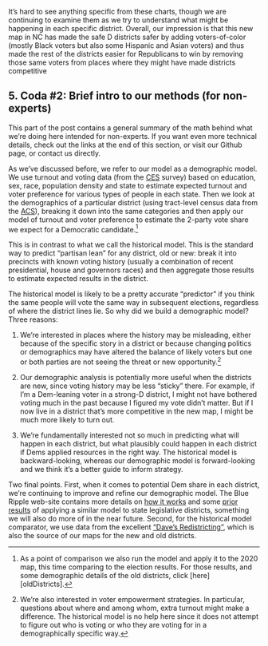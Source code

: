 It’s hard to see anything specific from these charts, though we are
continuing to examine them as we try to understand what might be happening
in each specific district. Overall, our impression is that this new map in NC
has made the safe D districts safer by adding voters-of-color
(mostly Black voters but also some Hispanic and Asian voters) and thus
made the rest of the districts easier for Republicans to win by removing those
same voters from places where they might have made districts competitive

## 5. Coda #2: Brief intro to our methods (for non-experts)
This part of the post contains a general summary of the math behind what we’re
doing here intended for non-experts. If you want even more technical details,
check out the links at the end of this section,
or visit our Github page, or contact us directly.

As we’ve discussed before, we refer to our model as a demographic model.
We use turnout and voting data (from the [CES][CES] survey) based on education,
sex, race, population density and state to estimate expected turnout and voter
preference for various types of people in each state.
Then we look at the demographics of a particular district
(using tract-level census data from the [ACS][ACS]), breaking it down into
the same categories and then apply our model of turnout and voter preference
to estimate the 2-party vote share we expect for a Democratic candidate.[^old]

[^old]: As a point of comparison we also run the model and apply it to the 2020
map, this time comparing to the election results.  For those results, and some
demographic details of the old districts, click [here][oldDistricts].

This is in contrast to what we call the historical model.
This is the standard way to predict “partisan lean” for any district,
old or new: break it into precincts with known voting history
(usually a combination of recent presidential, house and governors races)
and then aggregate those results to estimate expected results in the district.

The historical model is likely to be a pretty accurate “predictor” if you think
the same people will vote the same way in subsequent elections,
regardless of where the district lines lie. So why did we build a
demographic model? Three reasons:

1.	We’re interested in places where the history may be misleading, either because of the specific story
in a district or because changing politics or demographics may have altered the balance of likely voters
but one or both parties are not seeing the threat or new opportunity.[^empowerment]

2.	Our demographic analysis is potentially more useful when the districts are new,
since voting history may be less “sticky” there. For example, if I’m a Dem-leaning voter
in a strong-D district, I might not have bothered voting much in the past because I
figured my vote didn’t matter. But if I now live in a district that’s more competitive
in the new map, I might be much more likely to turn out.

3.	We’re fundamentally interested not so much in predicting what will happen in each district,
but what plausibly could happen in each district if Dems applied resources in the right way.
The historical model is backward-looking, whereas our demographic model is forward-looking
and we think it’s a better guide to inform strategy.

Two final points. First, when it comes to potential Dem share in each district,
we’re continuing to improve and refine our demographic model. The Blue Ripple
web-site contains more details on [how it works][methods] and
some [prior results][VASLModel] of applying a similar model to state legislative
districts, something we will also do more of in the near future.
Second, for the historical model comparator, we use data from the excellent
[“Dave’s Redistricting”][DavesR],
which is also the source of our maps for the new and old districts.

[^empowerment]:	We’re also interested in voter empowerment strategies. In particular,
questions about where and among whom, extra turnout might make a difference.
The historical model is no help here since it does not attempt to figure out who is voting
or who they are voting for in a demographically specific way.

[DavesR]: https://davesredistricting.org/maps#aboutus
[methods]: https://blueripple.github.io/research/StateLeg/VA1/Notes/Model_Details.html
[VASLModel]: https://blueripple.github.io/research/StateLeg/VA1/post.html
[CES]: https://cces.gov.harvard.edu
[ACS]: https://www.census.gov/programs-surveys/acs/

